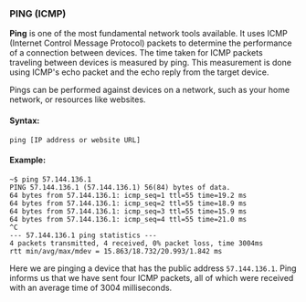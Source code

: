 ### PING (ICMP)

**Ping** is one of the most fundamental network tools available. It uses ICMP (Internet Control Message Protocol) packets to determine the performance of a connection between devices. The time taken for ICMP packets traveling between devices is measured by ping. This measurement is done using ICMP's echo packet and the echo reply from the target device.

Pings can be performed against devices on a network, such as your home network, or resources like websites.

#### Syntax:
```
ping [IP address or website URL]
```

#### Example:
```
~$ ping 57.144.136.1
PING 57.144.136.1 (57.144.136.1) 56(84) bytes of data.
64 bytes from 57.144.136.1: icmp_seq=1 ttl=55 time=19.2 ms
64 bytes from 57.144.136.1: icmp_seq=2 ttl=55 time=18.9 ms
64 bytes from 57.144.136.1: icmp_seq=3 ttl=55 time=15.9 ms
64 bytes from 57.144.136.1: icmp_seq=4 ttl=55 time=21.0 ms
^C
--- 57.144.136.1 ping statistics ---
4 packets transmitted, 4 received, 0% packet loss, time 3004ms
rtt min/avg/max/mdev = 15.863/18.732/20.993/1.842 ms
```

Here we are pinging a device that has the public address `57.144.136.1`. Ping informs us that we have sent four ICMP packets, all of which were received with an average time of 3004 milliseconds.
